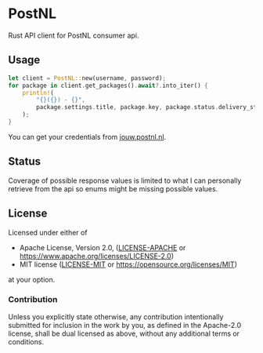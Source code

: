 # PostNL

Rust API client for PostNL consumer api.

## Usage

```rust
let client = PostNL::new(username, password);
for package in client.get_packages().await?.into_iter() {
    println!(
        "{}({}) - {}",
        package.settings.title, package.key, package.status.delivery_status
    );
}
```

You can get your credentials from [jouw.postnl.nl](https://jouw.postnl.nl).

## Status

Coverage of possible response values is limited to what I can personally retrieve from the api so enums might be missing possible values.

## License

Licensed under either of

* Apache License, Version 2.0, ([LICENSE-APACHE](LICENSE-APACHE) or https://www.apache.org/licenses/LICENSE-2.0)
* MIT license ([LICENSE-MIT](LICENSE-MIT) or https://opensource.org/licenses/MIT)

at your option.

### Contribution

Unless you explicitly state otherwise, any contribution intentionally
submitted for inclusion in the work by you, as defined in the Apache-2.0
license, shall be dual licensed as above, without any additional terms or
conditions.
